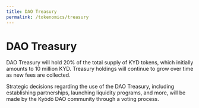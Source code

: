 ```yaml
---
title: DAO Treasury
permalink: /tokenomics/treasury
---
```


# DAO Treasury

DAO Treasury will hold 20% of the total supply of KYD tokens, which initially amounts to 10 million KYD. Treasury holdings will continue to grow over time as new fees are collected.

Strategic decisions regarding the use of the DAO Treasury, including establishing partnerships, launching liquidity programs, and more, will be made by the Kyōdō DAO community through a voting process.